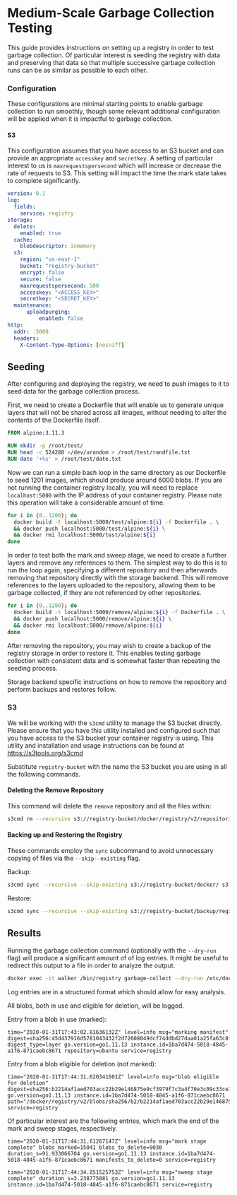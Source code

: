# Medium-Scale Garbage Collection Testing

This guide provides instructions on setting up a registry in order to test
garbage collection. Of particular interest is seeding the registry with data and
preserving that data so that multiple successive garbage collection runs can be
as similar as possible to each other.

### Configuration

These configurations are minimal starting points to enable garbage
collection to run smoothly, though some relevant additional configuration
will be applied when it is impactful to garbage collection.

#### S3

This configuration assumes that you have access to an S3 bucket and can provide
an appropriate `accesskey` and `secretkey`. A setting of particular interest
to us is `maxrequestspersecond` which will increase or decrease the rate of
requests to S3. This setting will impact the time the mark state takes to
complete significantly.

```yaml
version: 0.1
log:
  fields:
    service: registry
storage:
  delete:
    enabled: true
  cache:
    blobdescriptor: inmemory
  s3:
    region: "us-east-1"
    bucket: "registry-bucket"
    encrypt: false
    secure: false
    maxrequestspersecond: 500
    accesskey: "<ACCESS_KEY>"
    secretkey: "<SECRET_KEY>"
  maintenance:
      uploadpurging:
          enabled: false
http:
  addr: :5000
  headers:
    X-Content-Type-Options: [nosniff]
```

## Seeding

After configuring and deploying the registry, we need to push images to it to
seed data for the garbage collection process.

First, we need to create a Dockerfile that will enable us to generate unique
layers that will not be shared across all images, without needing to alter the
contents of the Dockerfile itself.

```dockerfile
FROM alpine:3.11.3

RUN mkdir -p /root/test/
RUN head -c 524288 </dev/urandom > /root/test/randfile.txt
RUN date '+%s' > /root/test/date.txt
```

Now we can run a simple bash loop in the same directory as our
Dockerfile to seed 1201 images, which should produce around 6000 blobs. If you
are not running the container registry locally, you will need to replace
`localhost:5000` with the IP address of your container registry. Please note
this operation will take a considerable amount of time.

```bash
for i in {0..1200}; do
  docker build -t localhost:5000/test/alpine:${i} -f Dockerfile . \
  && docker push localhost:5000/test/alpine:${i} \
  && docker rmi localhost:5000/test/alpine:${i}
done
```

In order to test both the mark and sweep stage, we need to create a further
layers and remove any references to them. The simplest way to do this is to run
the loop again, specifying a different repository and then afterwards removing
that repository directly with the storage backend. This will remove references
to the layers uploaded to the repository, allowing them to be garbage collected,
if they are not referenced by other repositories.

```bash
for i in {0..1200}; do
  docker build -t localhost:5000/remove/alpine:${i} -f Dockerfile . \
  && docker push localhost:5000/remove/alpine:${i} \
  && docker rmi localhost:5000/remove/alpine:${i}
done
```

After removing the repository, you may wish to create a backup of the registry
storage in order to restore it. This enables testing garbage collection with
consistent data and is somewhat faster than repeating the seeding process.

Storage backend specific instructions on how to remove the repository and
perform backups and restores follow.

### S3

We will be working with the `s3cmd` utility to manage the S3 bucket directly.
Please ensure that you have this utility installed and configured such that you
have access to the S3 bucket your container registry is using. This utility
and installation and usage instructions can be found at https://s3tools.org/s3cmd

Substitute `registry-bucket` with the name the S3 bucket you are using in all
the following commands.

#### Deleting the Remove Repository

This command will delete the `remove` repository and all the files within:

```bash
s3cmd rm --recursive s3://registry-bucket/docker/registry/v2/repositories/remove/
```

#### Backing up and Restoring the Registry

These commands employ the `sync` subcommand to avoid unnecessary copying of
files via the `--skip--existing` flag.

Backup:
```bash
s3cmd sync --recursive --skip-existing s3://registry-bucket/docker/ s3://registry-bucket/backup/registry-1/
```

Restore:
```bash
s3cmd sync --recursive --skip-existing s3://registry-bucket/backup/registry-1/registry/ s3://registry-bucket/docker/
```


## Results

Running the garbage collection command (optionally with the `--dry-run` flag)
will produce a significant amount of of log entries. It might be useful to
redirect this output to a file in order to analyze the output.

```bash
docker exec -it walker /bin/registry garbage-collect --dry-run /etc/docker/registry/config.yml &> /path/to/file
```

Log entries are in a structured format which should allow for easy analysis.

All blobs, both in use and eligible for deletion, will be logged.

Entry from a blob in use (marked):
```
time="2020-01-31T17:43:02.81636132Z" level=info msg="marking manifest" digest=sha256:45d437916d5781043432f2d72608049dcf74ddbd27daa01a25fa63c8f1b9adc4 digest_type=layer go.version=go1.11.13 instance.id=1ba7d474-5018-4845-a1f6-871caebc8671 repository=ubuntu service=registry
```

Entry from a blob eligible for deletion (not marked):
```
time="2020-01-31T17:44:31.620341601Z" level=info msg="blob eligible for deletion" digest=sha256:b2214af1aed703acc22b29e146875e9cf3979f7c3a4f70e3c09c33ce174b6053 go.version=go1.11.13 instance.id=1ba7d474-5018-4845-a1f6-871caebc8671 path="/docker/registry/v2/blobs/sha256/b2/b2214af1aed703acc22b29e146875e9cf3979f7c3a4f70e3c09c33ce174b6053/data" service=registry
```

Of particular interest are the following entries, which mark the end of the
mark and sweep stages, respectively.

```
time="2020-01-31T17:44:31.61267147Z" level=info msg="mark stage complete" blobs_marked=15041 blobs_to_delete=9030 duration_s=91.933066704 go.version=go1.11.13 instance.id=1ba7d474-5018-4845-a1f6-871caebc8671 manifests_to_delete=0 service=registry
```

```
time="2020-01-31T17:44:34.851525753Z" level=info msg="sweep stage complete" duration_s=3.238775081 go.version=go1.11.13 instance.id=1ba7d474-5018-4845-a1f6-871caebc8671 service=registry
```
